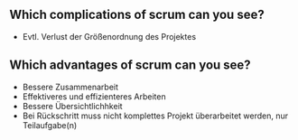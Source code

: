 ## Which complications of scrum can you see?
- Evtl. Verlust der Größenordnung des Projektes

## Which advantages of scrum can you see?
- Bessere Zusammenarbeit
- Effektiveres und effizienteres Arbeiten
- Bessere Übersichtlichhkeit
- Bei Rückschritt muss nicht komplettes Projekt überarbeitet werden, nur Teilaufgabe(n)